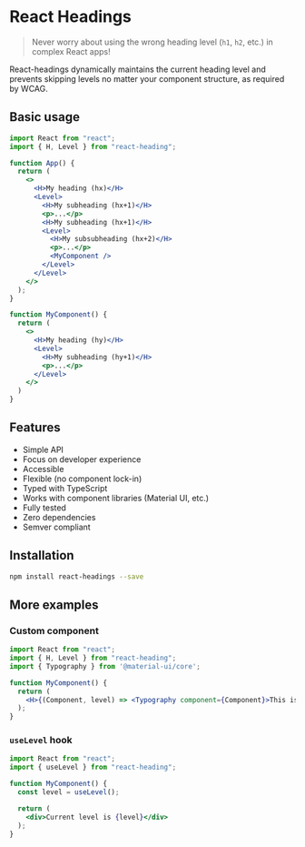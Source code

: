 # React Headings

> Never worry about using the wrong heading level (`h1`, `h2`, etc.) in complex React apps!

React-headings dynamically maintains the current heading level and prevents skipping levels no matter your component structure, as required by WCAG.

## Basic usage

```jsx
import React from "react";
import { H, Level } from "react-heading";

function App() {
  return (
    <>
      <H>My heading (hx)</H>
      <Level>
        <H>My subheading (hx+1)</H>
        <p>...</p>
        <H>My subheading (hx+1)</H>
        <Level>
          <H>My subsubheading (hx+2)</H>
          <p>...</p>
          <MyComponent />
        </Level>
      </Level>
    </>
  );
}

function MyComponent() {
  return (
    <>
      <H>My heading (hy)</H>
      <Level>
        <H>My subheading (hy+1)</H>
        <p>...</p>
      </Level>
    </>
  )
}
```

## Features

- Simple API
- Focus on developer experience
- Accessible
- Flexible (no component lock-in)
- Typed with TypeScript
- Works with component libraries (Material UI, etc.)
- Fully tested
- Zero dependencies
- Semver compliant
<!-- - Tiny (less than x kb) -->

## Installation

```bash
npm install react-headings --save
```

## More examples

### Custom component

```jsx
import React from "react";
import { H, Level } from "react-heading";
import { Typography } from '@material-ui/core';

function MyComponent() {
  return (
    <H>{(Component, level) => <Typography component={Component}>This is a h{level}</Typography>}</H>
  );
}
```

### `useLevel` hook

```jsx
import React from "react";
import { useLevel } from "react-heading";

function MyComponent() {
  const level = useLevel();

  return (
    <div>Current level is {level}</div>
  );
}
```
